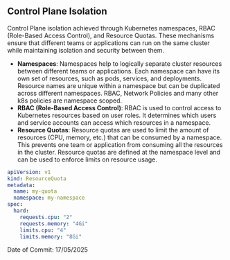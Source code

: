 ## Control Plane Isolation

Control Plane isolation achieved through Kubernetes namespaces, RBAC (Role-Based Access Control), and Resource Quotas. These mechanisms ensure that different teams or applications can run on the same cluster while maintaining isolation and security between them.
- **Namespaces**: Namespaces help to logically separate cluster resources between different teams or applications. Each namespace can have its own set of resources, such as pods, services, and deployments. Resource names are unique within a namespace but can be duplicated across different namespaces. RBAC, Network Policies and many other k8s policies are namespace scoped.
- **RBAC (Role-Based Access Control)**: RBAC is used to control access to Kubernetes resources based on user roles. It determines which users and service accounts can access which resources in a namespace. 
- **Resource Quotas**: Resource quotas are used to limit the amount of resources (CPU, memory, etc.) that can be consumed by a namespace. This prevents one team or application from consuming all the resources in the cluster. Resource quotas are defined at the namespace level and can be used to enforce limits on resource usage.

```yaml
apiVersion: v1
kind: ResourceQuota
metadata:
  name: my-quota
  namespace: my-namespace
spec:
  hard:
    requests.cpu: "2"
    requests.memory: "4Gi"
    limits.cpu: "4"
    limits.memory: "8Gi"
```

Date of Commit: 17/05/2025